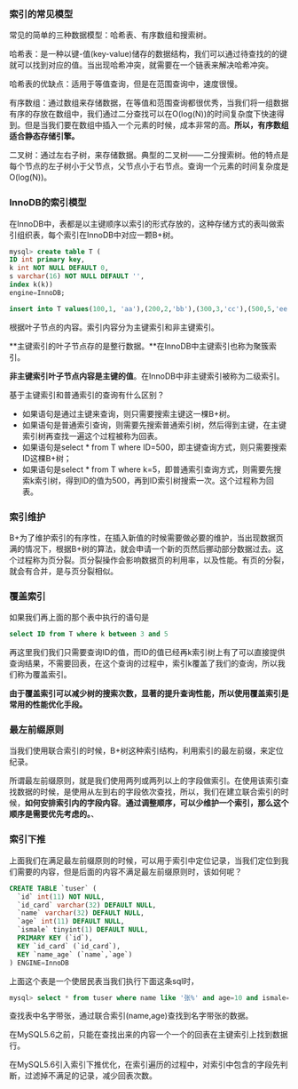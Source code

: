 ### 索引的常见模型

常见的简单的三种数据模型：哈希表、有序数组和搜索树。

哈希表：是一种以键-值(key-value)储存的数据结构，我们可以通过待查找的的键就可以找到对应的值。当出现哈希冲突，就需要在一个链表来解决哈希冲突。

哈希表的优缺点：适用于等值查询，但是在范围查询中，速度很慢。

有序数组：通过数组来存储数据，在等值和范围查询都很优秀，当我们将一组数据有序的存放在数组中，我们通过二分查找可以在O(log(N))的时间复杂度下快速得到。但是当我们要在数组中插入一个元素的时候，成本非常的高。**所以，有序数组适合静态存储引擎。**

二叉树：通过左右子树，来存储数据。典型的二叉树——二分搜索树。他的特点是每个节点的左子树小于父节点，父节点小于右节点。查询一个元素的时间复杂度是O(log(N))。

### InnoDB的索引模型

在InnoDB中，表都是以主键顺序以索引的形式存放的，这种存储方式的表叫做索引组织表，每个索引在InnoDB中对应一颗B+树。

```sql
mysql> create table T (
ID int primary key,
k int NOT NULL DEFAULT 0, 
s varchar(16) NOT NULL DEFAULT '',
index k(k))
engine=InnoDB;

insert into T values(100,1, 'aa'),(200,2,'bb'),(300,3,'cc'),(500,5,'ee'),(600,6,'ff'),(700,7,'gg');
```

根据叶子节点的内容。索引内容分为主键索引和非主键索引。

**主键索引的叶子节点存的是整行数据。**在InnoDB中主键索引也称为聚簇索引。

**非主键索引叶子节点内容是主键的值**。在InnoDB中非主键索引被称为二级索引。

基于主键索引和普通索引的查询有什么区别？

- 如果语句是通过主键来查询，则只需要搜索主键这一棵B+树。
- 如果语句是普通索引查询，则需要先搜索普通索引树，然后得到主键，在主键索引树再查找一遍这个过程被称为回表。
- 如果语句是select * from T where ID=500，即主键查询方式，则只需要搜索ID这棵B+树；
- 如果语句是select * from T where k=5，即普通索引查询方式，则需要先搜索k索引树，得到ID的值为500，再到ID索引树搜索一次。这个过程称为回表。

### 索引维护

B+为了维护索引的有序性，在插入新值的时候需要做必要的维护，当出现数据页满的情况下，根据B+树的算法，就会申请一个新的页然后挪动部分数据过去。这个过程称为页分裂。页分裂操作会影响数据页的利用率，以及性能。有页的分裂，就会有合并，是与页分裂相似。

### 覆盖索引

如果我们再上面的那个表中执行的语句是

```sql
select ID from T where k between 3 and 5
```

再这里我们我们只需要查询ID的值，而ID的值已经再k索引树上有了可以直接提供查询结果，不需要回表，在这个查询的过程中，索引k覆盖了我们的查询，所以我们称为覆盖索引。

**由于覆盖索引可以减少树的搜索次数，显著的提升查询性能，所以使用覆盖索引是常用的性能优化手段。**

### 最左前缀原则

当我们使用联合索引的时候，B+树这种索引结构，利用索引的最左前缀，来定位纪录。

所谓最左前缀原则，就是我们使用两列或两列以上的字段做索引。在使用该索引查找数据的时候，是使用从左到右的字段依次查找，所以，我们在建立联合索引的时候，**如何安排索引内的字段内容**。**通过调整顺序，可以少维护一个索引，那么这个顺序是需要优先考虑的。**、

### 索引下推

上面我们在满足最左前缀原则的时候，可以用于索引中定位记录，当我们定位到我们需要的内容，但是后面的内容不满足最左前缀原则时，该如何呢？

```sql
CREATE TABLE `tuser` (
  `id` int(11) NOT NULL,
  `id_card` varchar(32) DEFAULT NULL,
  `name` varchar(32) DEFAULT NULL,
  `age` int(11) DEFAULT NULL,
  `ismale` tinyint(1) DEFAULT NULL,
  PRIMARY KEY (`id`),
  KEY `id_card` (`id_card`),
  KEY `name_age` (`name`,`age`)
) ENGINE=InnoDB
```

上面这个表是一个使居民表当我们执行下面这条sql时，

```sql
mysql> select * from tuser where name like '张%' and age=10 and ismale=1
```

查找表中名字带张，通过联合索引(name,age)查找到名字带张的数据。

在MySQL5.6之前，只能在查找出来的内容一个一个的回表在主键索引上找到数据行。

在MySQL5.6引入索引下推优化，在索引遍历的过程中，对索引中包含的字段先判断，过滤掉不满足的记录，减少回表次数。
